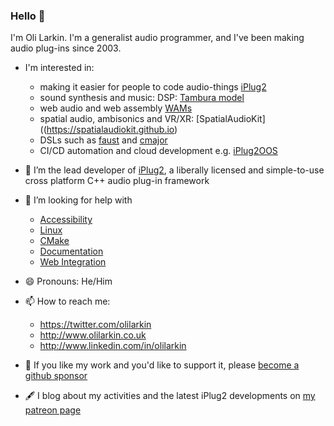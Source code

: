 ### Hello 👋

I'm Oli Larkin. I'm a generalist audio programmer, and I've been making audio plug-ins since 2003. 

- I'm interested in:
  - making it easier for people to code audio-things [iPlug2](https://iPlug2.github.io)
  - sound synthesis and music: DSP: [Tambura model](https://github.com/olilarkin/Tambura)
  - web audio and web assembly [WAMs](https://webaudiomodules.org)
  - spatial audio, ambisonics and VR/XR: [SpatialAudioKit]((https://spatialaudiokit.github.io) 
  - DSLs such as [faust](http://faust.grame.fr) and [cmajor](https://cmajor.dev)
  - CI/CD automation and cloud development e.g. [iPlug2OOS](https://github.com/iPlug2/iPlug2OOS)

- 🔭 I’m the lead developer of [iPlug2](https://iPlug2.github.io), a liberally licensed and simple-to-use cross platform C++ audio plug-in framework

- 🤔 I’m looking for help with 
  - [Accessibility](https://github.com/iPlug2/iPlug2/issues/671)
  - [Linux](https://github.com/iPlug2/iPlug2/issues/105)
  - [CMake](https://github.com/iPlug2/iPlug2/issues/39)
  - [Documentation](https://github.com/iPlug2/iPlug2/issues/470)
  - [Web Integration](https://github.com/iPlug2/iPlug2/issues/229)
  
- 😄 Pronouns: He/Him

- 📫 How to reach me:
  - https://twitter.com/olilarkin
  - http://www.olilarkin.co.uk
  - http://www.linkedin.com/in/olilarkin

- 🤑 If you like my work and you'd like to support it, please [become a github sponsor](https://github.com/sponsors/olilarkin)

- 🖋 I blog about my activities and the latest iPlug2 developments on [my patreon page](https://www.patreon.com/olilarkin)
